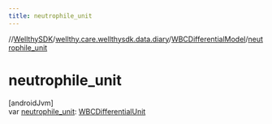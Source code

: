 ```yaml
---
title: neutrophile_unit
---
```

//[WellthySDK](../../../index.html)/[wellthy.care.wellthysdk.data.diary](../index.html)/[WBCDifferentialModel](index.html)/[neutrophile_unit](neutrophile_unit.html)



# neutrophile_unit



[androidJvm]\
var [neutrophile_unit](neutrophile_unit.html): [WBCDifferentialUnit](../-w-b-c-differential-unit/index.html)




